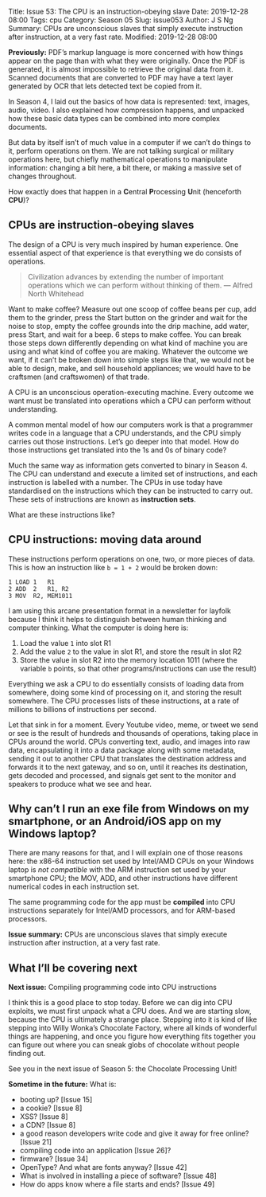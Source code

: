 Title: Issue 53: The CPU is an instruction-obeying slave
Date: 2019-12-28 08:00
Tags: cpu
Category: Season 05
Slug: issue053
Author: J S Ng
Summary: CPUs are unconscious slaves that simply execute instruction after instruction, at a very fast rate.
Modified: 2019-12-28 08:00

**Previously:** PDF’s markup language is more concerned with how things appear on the page than with what they were originally. Once the PDF is generated, it is almost impossible to retrieve the original data from it. Scanned documents that are converted to PDF may have a text layer generated by OCR that lets detected text be copied from it.

In Season 4, I laid out the basics of how data is represented: text, images, audio, video. I also explained how compression happens, and unpacked how these basic data types can be combined into more complex documents.

But data by itself isn’t of much value in a computer if we can’t do things to it, perform operations on them. We are not talking surgical or military operations here, but chiefly mathematical operations to manipulate information: changing a bit here, a bit there, or making a massive set of changes throughout.

How exactly does that happen in a **C**entral **P**rocessing **U**nit (henceforth **CPU**)?

## CPUs are instruction-obeying slaves

The design of a CPU is very much inspired by human experience. One essential aspect of that experience is that everything we do consists of operations.

> Civilization advances by extending the number of important operations which we can perform without thinking of them.
— Alfred North Whitehead

Want to make coffee? Measure out one scoop of coffee beans per cup, add them to the grinder, press the Start button on the grinder and wait for the noise to stop, empty the coffee grounds into the drip machine, add water, press Start, and wait for a beep. 6 steps to make coffee. You can break those steps down differently depending on what kind of machine you are using and what kind of coffee you are making. Whatever the outcome we want, if it can’t be broken down into simple steps like that, we would not be able to design, make, and sell household appliances; we would have to be craftsmen (and craftswomen) of that trade.

A CPU is an unconscious operation-executing machine. Every outcome we want must be translated into operations which a CPU can perform without understanding.

A common mental model of how our computers work is that a programmer writes code in a language that a CPU understands, and the CPU simply carries out those instructions. Let’s go deeper into that model. How do those instructions get translated into the 1s and 0s of binary code?

Much the same way as information gets converted to binary in Season 4. The CPU can understand and execute a limited set of instructions, and each instruction is labelled with a number. The CPUs in use today have standardised on the instructions which they can be instructed to carry out. These sets of instructions are known as **instruction sets**.

What are these instructions like?

## CPU instructions: moving data around

These instructions perform operations on one, two, or more pieces of data. This is how an instruction like `b = 1 + 2` would be broken down:

```
1 LOAD 1   R1
2 ADD  2   R1, R2
3 MOV  R2, MEM1011
```

I am using this arcane presentation format in a newsletter for layfolk because I think it helps to distinguish between human thinking and computer thinking. What the computer is doing here is:

1. Load the value `1` into slot R1
2. Add the value `2` to the value in slot R1, and store the result in slot R2
3. Store the value in slot R2 into the memory location 1011 (where the variable `b` points, so that other programs/instructions can use the result)

Everything we ask a CPU to do essentially consists of loading data from somewhere, doing some kind of processing on it, and storing the result somewhere. The CPU processes lists of these instructions, at a rate of millions to billions of instructions per second.

Let that sink in for a moment. Every Youtube video, meme, or tweet we send or see is the result of hundreds and thousands of operations, taking place in CPUs around the world. CPUs converting text, audio, and images into raw data, encapsulating it into a data package along with some metadata, sending it out to another CPU that translates the destination address and forwards it to the next gateway, and so on, until it reaches its destination, gets decoded and processed, and signals get sent to the monitor and speakers to produce what we see and hear.

## Why can’t I run an exe file from Windows on my smartphone, or an Android/iOS app on my Windows laptop?

There are many reasons for that, and I will explain one of those reasons here: the x86-64 instruction set used by Intel/AMD CPUs on your Windows laptop is *not compatible* with the ARM instruction set used by your smartphone CPU; the MOV, ADD, and other instructions have different numerical codes in each instruction set.

The same programming code for the app must be **compiled** into CPU instructions separately for Intel/AMD processors, and for ARM-based processors.

**Issue summary:** CPUs are unconscious slaves that simply execute instruction after instruction, at a very fast rate.

## What I’ll be covering next

**Next issue:** Compiling programming code into CPU instructions

I think this is a good place to stop today. Before we can dig into CPU exploits, we must first unpack what a CPU does. And we are starting slow, because the CPU is ultimately a strange place. Stepping into it is kind of like stepping into Willy Wonka’s Chocolate Factory, where all kinds of wonderful things are happening, and once you figure how everything fits together you can figure out where you can sneak globs of chocolate without people finding out.

See you in the next issue of Season 5: the Chocolate Processing Unit!

**Sometime in the future:** What is:

- booting up? [Issue 15]
- a cookie? [Issue 8]
- XSS? [Issue 8]
- a CDN? [Issue 8]
- a good reason developers write code and give it away for free online? [Issue 21]
- compiling code into an application [Issue 26]?
- firmware? [Issue 34]
- OpenType? And what are fonts anyway? [Issue 42]
- What is involved in installing a piece of software? [Issue 48]
- How do apps know where a file starts and ends? [Issue 49]
